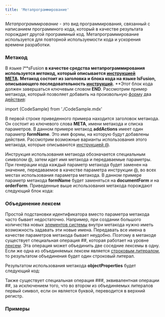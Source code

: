 ```yaml
---
title: 'Метапрограммирование'
---
```


*Метапрограммирование* - это вид программирования, связанный с написанием программного кода, который в качестве результата порождает другой программный код. Метапрограммирование используется для повторной используемости кода и ускорения времени разработки.  

### Метакод

В языке l**sFusion **в качестве средства метапрограммирования используется *метакод*, который описывается [инструкцией **META**](Инструкция_META.md). Метакод состоит из заголовка и блока кода на языке **lsFusion**, описывающего последовательность [инструкций](Инструкции.md).** **Этот блок кода должен завершаться ключевым словом **END**. Рассмотрим пример метакода, который позволяет добавить на произвольную [форму](Формы.md) два [действия](Действия.md):

import {CodeSample} from './CodeSample.mdx'

<CodeSample url="https://documentation.lsfusion.org/sample?file=MetaSample&block=definemeta1"/>

В первой строке приведенного примера находится заголовок метакода. Он состоит из ключевого слова **META**, имени метакода и списка параметров. В данном примере метакод **addActions** имеет один параметр **formName**. Это имя формы, на которую будут добавлены действия. Рассмотрим возможные варианты использования этого метакода, которые описываются [инструкцией @](Инструкция.md). 

<CodeSample url="https://documentation.lsfusion.org/sample?file=MetaSample&block=implementmeta1"/>

Инструкция использования метакода обозначается специальным символом @, затем идет имя метакода и передаваемые параметры. При генерации кода каждый параметр метакода будет заменен на значение, передаваемое в качестве параметра инструкции @, во всех местах использования параметра метакода. В данном примере параметр метакода **formName** будет заменяться на **documentForm** и на **orderForm**. Приведенные выше использования метакода порождают следующий блок кода:

<CodeSample url="https://documentation.lsfusion.org/sample?file=MetaSampleResult&block=resultmeta1"/>

### Объединение лексем 

Простой подстановки идентификатора вместо параметра метакода часто бывает недостаточно. Например, при создании большого количества новых [элементов системы](Идентификация_элементов.md) внутри метакода нужно иметь возможность задавать эти новые имена. Передавать все имена в качестве параметров метакода бывает неудобно. Поэтому в метакоде существует специальная операция \#\#, которая работает на уровне [лексем](Лексемы.md). Эта операция может объединить две соседние лексемы в одну. Если же одна из объединяемых лексем является [строковым литералом](Литералы.md#strliteral-broken), то результатом объединения будет один строковый литерал.

<CodeSample url="https://documentation.lsfusion.org/sample?file=MetaSample&block=definemeta2"/>

Результатом использования метакода **objectProperties** будет следующий код:

<CodeSample url="https://documentation.lsfusion.org/sample?file=MetaSampleResult&block=resultmeta2"/>

Также существует специальная операция \#\#\#, эквивалентная операции \#\#, за исключением того, что во втором из объединяемых литералов первый символ, если он является буквой, переводится в верхний регистр.

### Примеры

<CodeSample url="https://documentation.lsfusion.org/sample?file=InstructionSample&block=meta"/>
